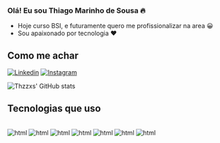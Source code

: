 ### Olá! Eu sou Thiago Marinho de Sousa 🔥

- Hoje curso BSI, e futuramente quero me profissionalizar na area 😀
- Sou apaixonado por tecnologia ❤️


## Como me achar


[![Linkedin](https://img.shields.io/badge/LinkedIn-0077B5?style=for-the-badge&logo=linkedin&logoColor=white)](https://www.linkedin.com/in/thiagomsousa/)
[![Instagram](https://img.shields.io/badge/Instagram-E4405F?style=for-the-badge&logo=instagram&logoColor=white)](https://www.instagram.com/thzz.xs/)



![Thzzxs' GitHub stats](https://github-readme-stats.vercel.app/api?username=Thzzxs&theme=shadow_red_icons=true)


## Tecnologias que uso 

<div style ="display: inline_block"><br>
<img aling="center" alt="html" src="https://img.shields.io/badge/Java-ED8B00?style=for-the-badge&logo=openjdk&logoColor=white"> 
<img aling="center" alt="html" src="https://img.shields.io/badge/HTML-239120?style=for-the-badge&logo=html5&logoColor=white">
<img aling="center" alt="html" src="https://img.shields.io/badge/CSS-239120?&style=for-the-badge&logo=css3&logoColor=white">
<img aling="center" alt="html" src="https://img.shields.io/badge/Bootstrap-563D7C?style=for-the-badge&logo=bootstrap&logoColor=white">
<img aling="center" alt="html" src="https://img.shields.io/badge/SQLite-07405E?style=for-the-badge&logo=sqlite&logoColor=white">
<img aling="center" alt="html" src="https://img.shields.io/badge/React-20232A?style=for-the-badge&logo=react&logoColor=61DAFB">
<img aling="center" alt="html" src="https://img.shields.io/badge/Python-14354C?style=for-the-badge&logo=python&logoColor=white">
</div>



